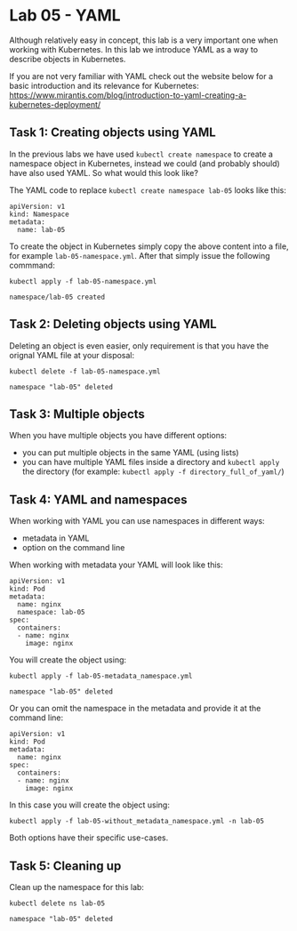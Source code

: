 # Lab 05 - YAML

Although relatively easy in concept, this lab is a very important one when 
working with Kubernetes.  In this lab we introduce YAML as a way to describe 
objects in Kubernetes.

If you are not very familiar with YAML check out the website below for a basic
introduction and its relevance for Kubernetes:
https://www.mirantis.com/blog/introduction-to-yaml-creating-a-kubernetes-deployment/

## Task 1: Creating objects using YAML

In the previous labs we have used `kubectl create namespace` to create a
namespace object in Kubernetes, instead we could (and probably should) have also
used YAML.  So what would this look like?

The YAML code to replace `kubectl create namespace lab-05` looks like
this:

```
apiVersion: v1
kind: Namespace
metadata:
  name: lab-05
```

To create the object in Kubernetes simply copy the above content into a file,
for example `lab-05-namespace.yml`.  After that simply issue the following
commmand:

```
kubectl apply -f lab-05-namespace.yml

namespace/lab-05 created
```

## Task 2: Deleting objects using YAML

Deleting an object is even easier, only requirement is that you have the orignal
YAML file at your disposal:

```
kubectl delete -f lab-05-namespace.yml

namespace "lab-05" deleted
```

## Task 3: Multiple objects

When you have multiple objects you have different options:
* you can put multiple objects in the same YAML (using lists)
* you can have multiple YAML files inside a directory and `kubectl apply` the
directory (for example: `kubectl apply -f directory_full_of_yaml/`)

## Task 4: YAML and namespaces

When working with YAML you can use namespaces in different ways:
* metadata in YAML
* option on the command line

When working with metadata your YAML will look like this:

```
apiVersion: v1
kind: Pod
metadata:
  name: nginx
  namespace: lab-05
spec:
  containers:
  - name: nginx
    image: nginx
```

You will create the object using:

```
kubectl apply -f lab-05-metadata_namespace.yml

namespace "lab-05" deleted
```

Or you can omit the namespace in the metadata and provide it at the command
line:

```
apiVersion: v1
kind: Pod
metadata:
  name: nginx
spec:
  containers:
  - name: nginx
    image: nginx
```

In this case you will create the object using:

```
kubectl apply -f lab-05-without_metadata_namespace.yml -n lab-05
```

Both options have their specific use-cases.

## Task 5: Cleaning up

Clean up the namespace for this lab:

```
kubectl delete ns lab-05

namespace "lab-05" deleted
```
